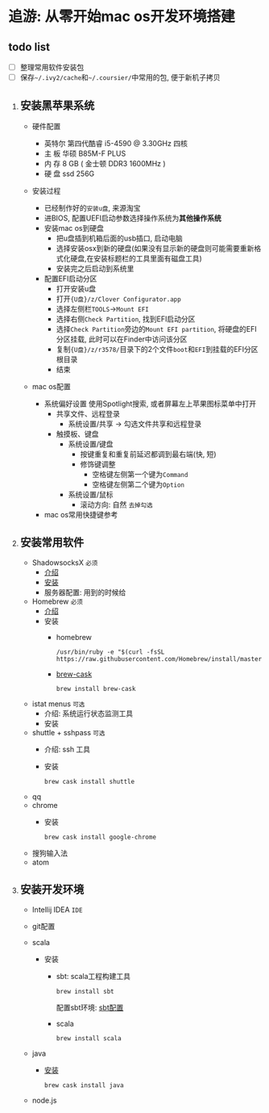 # 追游: 从零开始mac os开发环境搭建

## todo list

  - [ ] 整理常用软件安装包
  - [ ] 保存`~/.ivy2/cache`和`~/.coursier/`中常用的包, 便于新机子拷贝

1. ## 安装黑苹果系统
    - 硬件配置
        - 英特尔 第四代酷睿 i5-4590 @ 3.30GHz 四核
        - 主	板	华硕 B85M-F PLUS
        - 内	存	8 GB ( 金士顿 DDR3 1600MHz )
        - 硬	盘	ssd 256G
    - 安装过程
        - 已经制作好的`安装u盘`, 来源淘宝
        - 进BIOS, 配置UEFI启动参数选择操作系统为**其他操作系统**
        - 安装mac os到硬盘
            - 把u盘插到机箱后面的usb插口, 启动电脑
            - 选择安装osx到新的硬盘(如果没有显示新的硬盘则可能需要重新格式化硬盘,在安装标题栏的工具里面有磁盘工具)
            - 安装完之后启动到系统里
        - 配置EFI启动分区
            - 打开安装u盘
            - 打开`{U盘}/z/Clover Configurator.app`
            - 选择左侧栏`TOOLS`->`Mount EFI`
            - 选择右侧`Check Partition`, 找到EFI启动分区
            - 选择`Check Partition`旁边的`Mount EFI partition`, 将硬盘的EFI分区挂载, 此时可以在Finder中访问该分区
            - 复制`{U盘}/z/r3578/`目录下的2个文件`boot`和`EFI`到挂载的EFI分区根目录
            - 结束

    - mac os配置
        - 系统偏好设置
            使用Spotlight搜索, 或者屏幕左上苹果图标菜单中打开
            - 共享文件、远程登录
                - 系统设置/共享 -> 勾选文件共享和远程登录
            - 触摸板、键盘
                - 系统设置/键盘
                    - 按键重复和重复前延迟都调到最右端(快, 短)
                    - 修饰键调整
                        - 空格键左侧第一个键为`Command`
                        - 空格键左侧第二个键为`Option`
                - 系统设置/鼠标
                    - 滚动方向: 自然 `去掉勾选`
        - mac os常用快捷键参考
1. ## 安装常用软件
    - ShadowsocksX `必须`
        - [介绍](https://shadowsocks.com/)
        - [安装](https://github.com/shadowsocks/shadowsocks-iOS/wiki/Shadowsocks-for-OSX-Help)
        - 服务器配置: 用到的时候给
    - Homebrew `必须`
        - [介绍](http://brew.sh/)
        - 安装
            - homebrew

                ```
                /usr/bin/ruby -e "$(curl -fsSL https://raw.githubusercontent.com/Homebrew/install/master/install)"
                ```
            - [brew-cask](https://ksmx.me/homebrew-cask-cli-workflow-to-install-mac-applications/)

                ```
                brew install brew-cask
                ```
    - istat menus `可选`
        - 介绍: 系统运行状态监测工具
        - 安装
    - shuttle + sshpass `可选`
        - 介绍: ssh 工具
        - 安装

            ```
            brew cask install shuttle
            ```
    - qq
    - chrome
        - 安装

            ```
            brew cask install google-chrome
            ```
    - 搜狗输入法
    - atom
1. ## 安装开发环境

    - Intellij IDEA `IDE`

    - git配置

    - scala
        - 安装
            - sbt: scala工程构建工具

                ```
                brew install sbt
                ```

                配置sbt环境: [sbt配置](../scala/sbt/sbt配置.md)
            - scala

                ```
                brew install scala
                ```
    - java
        - [安装](https://www.kancloud.cn/kancloud/ocds-guide-to-setting-up-mac/71035)

            ```
            brew cask install java
            ```

    - node.js
